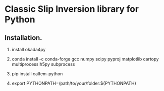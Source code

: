# Classic Slip Inversion library for Python

## Installation.

1. install okada4py

2. conda install -c conda-forge gcc numpy scipy pyproj matplotlib cartopy multiprocess h5py subprocess

3. pip install calfem-python

4. export PYTHONPATH=/path/to/your/folder:${PYTHONPATH}
